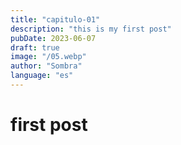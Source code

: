 ```yaml
---
title: "capitulo-01"
description: "this is my first post"
pubDate: 2023-06-07
draft: true
image: "/05.webp"
author: "Sombra"
language: "es"
---
```


# first post

